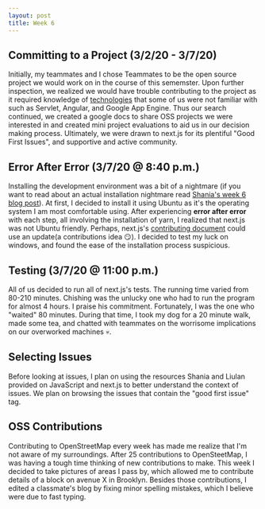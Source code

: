 ```yaml
---
layout: post
title: Week 6
---
```


Committing to a Project (3/2/20 - 3/7/20)
---
Initially, my teammates and I chose Teammates to be the open source project we would work on in the course of this sememster. Upon further inspection, we realized we would have trouble contributing to the project as it required knowledge of [technologies](https://github.com/TEAMMATES/teammates/blob/master/docs/CONTRIBUTING.md) that some of us were not familiar with such as Servlet, Angular, and Google App Engine. Thus our search continued, we created a google docs to share OSS projects we were interested in and created mini project evaluations to aid us in our decision making process. Ultimately, we were drawn to next.js for its plentiful "Good First Issues", and supportive and active community. 

Error After Error (3/7/20 @ 8:40 p.m.)
---
Installing the development environment was a bit of a nightmare (if you want to read about an actual installation nightmare read [Shania's week 6 blog post]()). At first, I decided to install it using Ubuntu as it's the operating system I am most comfortable using. After experiencing **error after error** with each step, all involving the installation of yarn, I realized that next.js was not Ubuntu friendly. Perhaps, next.js's [contributing document](https://github.com/zeit/next.js/blob/canary/contributing.md) could use an update(a contributions idea :smirk:). I decided to test my luck on windows, and found the ease of the installation process suspicious.

Testing (3/7/20 @ 11:00 p.m.)
---
All of us decided to run all of next.js's tests. The running time varied from 80-210 minutes. Chishing was the unlucky one who had to run the program for almost 4 hours. I praise his commitment. Fortunately, I was the one who "waited" 80 minutes. During that time, I took my dog for a 20 minute walk, made some tea, and chatted with teammates on the worrisome implications on our overworked machines :skull:. 

Selecting Issues
---
Before looking at issues, I plan on using the resources Shania and Liulan provided on JavaScript and next.js to better understand the context of issues. We plan on browsing the issues that contain the "good first issue" tag.

OSS Contributions
---
Contributing to OpenStreetMap every week has made me realize that I'm not aware of my surroundings. After 25 contributions to OpenSteetMap, I was having a tough time thinking of new contributions to make. This week I decided to take pictures of areas I pass by, which allowed me to contribute details of a block on avenue X in Brooklyn. Besides those contributions, I edited a classmate's blog by fixing minor spelling mistakes, which I believe were due to fast typing.
